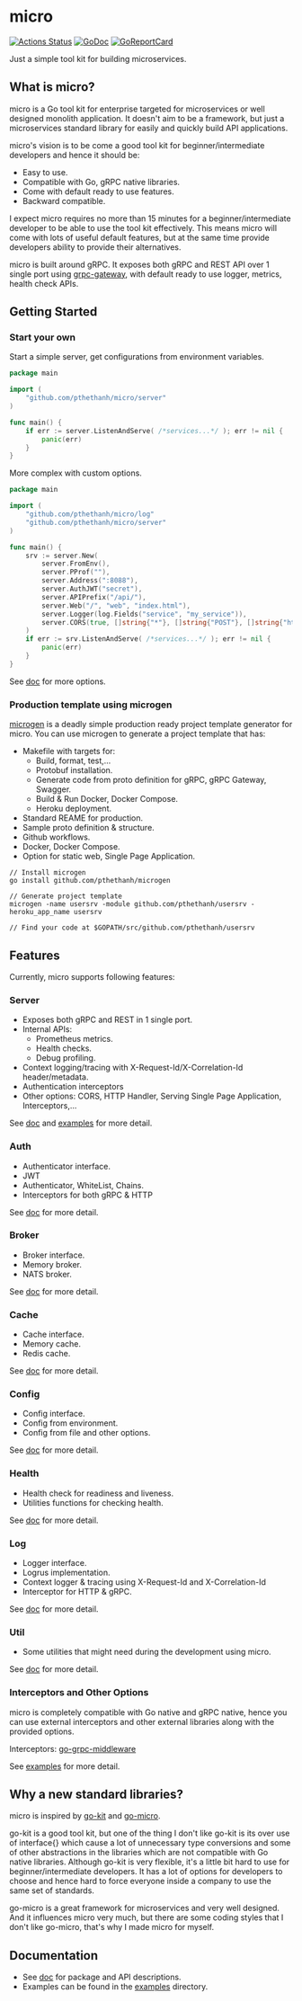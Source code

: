 # micro
[![Actions Status](https://github.com/pthethanh/micro/workflows/Go/badge.svg)](https://github.com/pthethanh/micro/actions)
[![GoDoc](https://godoc.org/github.com/pthethanh/micro?status.svg)](https://pkg.go.dev/mod/github.com/pthethanh/micro)
[![GoReportCard](https://goreportcard.com/badge/github.com/pthethanh/micro)](https://goreportcard.com/report/github.com/pthethanh/micro)

Just a simple tool kit for building microservices.

## What is micro?

micro is a Go tool kit for enterprise targeted for microservices or well designed monolith application. It doesn't aim to be a framework, but just a microservices standard library for easily and quickly build API applications.

micro's vision is to be come a good tool kit for beginner/intermediate developers and hence it should be:

- Easy to use.
- Compatible with Go, gRPC native libraries.
- Come with default ready to use features.
- Backward compatible.

I expect micro requires no more than 15 minutes for a beginner/intermediate developer to be able to use the tool kit effectively. This means micro will come with lots of useful default features, but at the same time provide developers ability to provide their alternatives.

micro is built around gRPC. It exposes both gRPC and REST API over 1 single port using [grpc-gateway](https://github.com/grpc-ecosystem/grpc-gateway), with default ready to use logger, metrics, health check APIs.

## Getting Started

### Start your own

Start a simple server, get configurations from environment variables.

```go
package main

import (
    "github.com/pthethanh/micro/server"
)

func main() {
    if err := server.ListenAndServe( /*services...*/ ); err != nil {
        panic(err)
    }
}
```

More complex with custom options.

```go
package main

import (
    "github.com/pthethanh/micro/log"
    "github.com/pthethanh/micro/server"
)

func main() {
    srv := server.New(
        server.FromEnv(),
        server.PProf(""),
        server.Address(":8088"),
        server.AuthJWT("secret"),
        server.APIPrefix("/api/"),
        server.Web("/", "web", "index.html"),
        server.Logger(log.Fields("service", "my_service")),
        server.CORS(true, []string{"*"}, []string{"POST"}, []string{"http://localhost:8080"}),
    )
    if err := srv.ListenAndServe( /*services...*/ ); err != nil {
        panic(err)
    }
}

```

See [doc](https://pkg.go.dev/github.com/pthethanh/micro/server?tab=doc) for more options.

### Production template using microgen

[microgen](github.com/pthethanh/microgen) is a deadly simple production ready project template generator for micro. You can use microgen to generate a project template that has:

- Makefile with targets for:
  - Build, format, test,...
  - Protobuf installation.
  - Generate code from proto definition for gRPC, gRPC Gateway, Swagger.
  - Build & Run Docker, Docker Compose.
  - Heroku deployment.
- Standard REAME for production.
- Sample proto definition & structure.
- Github workflows.
- Docker, Docker Compose.
- Option for static web, Single Page Application.

```shell
// Install microgen
go install github.com/pthethanh/microgen

// Generate project template
microgen -name usersrv -module github.com/pthethanh/usersrv -heroku_app_name usersrv

// Find your code at $GOPATH/src/github.com/pthethanh/usersrv
```

## Features

Currently, micro supports following features:

### Server

- Exposes both gRPC and REST in 1 single port.
- Internal APIs:
  - Prometheus metrics.
  - Health checks.
  - Debug profiling.
- Context logging/tracing with X-Request-Id/X-Correlation-Id header/metadata.
- Authentication interceptors
- Other options: CORS, HTTP Handler, Serving Single Page Application, Interceptors,...

See [doc](https://pkg.go.dev/github.com/pthethanh/micro/server?tab=doc) and [examples](https://pkg.go.dev/github.com/pthethanh/micro/server?tab=doc#pkg-examples) for more detail.

### Auth

- Authenticator interface.
- JWT
- Authenticator, WhiteList, Chains.
- Interceptors for both gRPC & HTTP

See [doc](https://pkg.go.dev/github.com/pthethanh/micro/auth?tab=doc) for  more detail.

### Broker

- Broker interface.
- Memory broker.
- NATS broker.

See [doc](https://pkg.go.dev/github.com/pthethanh/micro/broker?tab=doc) for  more detail.

### Cache

- Cache interface.
- Memory cache.
- Redis cache.

See [doc](https://pkg.go.dev/github.com/pthethanh/micro/cache?tab=doc) for  more detail.

### Config

- Config interface.
- Config from environment.
- Config from file and other options.

See [doc](https://pkg.go.dev/github.com/pthethanh/micro/config?tab=doc) for  more detail.

### Health

- Health check for readiness and liveness.
- Utilities functions for checking health.

See [doc](https://pkg.go.dev/github.com/pthethanh/micro/health?tab=doc) for  more detail.

### Log

- Logger interface.
- Logrus implementation.
- Context logger & tracing using X-Request-Id and X-Correlation-Id
- Interceptor for HTTP & gRPC.

See [doc](https://pkg.go.dev/github.com/pthethanh/micro/log?tab=doc) for  more detail.

### Util

- Some utilities that might need during the development using micro.

See [doc](https://pkg.go.dev/github.com/pthethanh/micro/util?tab=doc) for  more detail.

### Interceptors and Other Options

micro is completely compatible with Go native and gRPC native, hence you can use external interceptors and other external libraries along with the provided options.

Interceptors: [go-grpc-middleware](https://github.com/grpc-ecosystem/go-grpc-middleware)

See [examples](https://pkg.go.dev/github.com/pthethanh/micro/server?tab=doc#example_New_withExternalInterceptors) for more detail.

## Why a new standard libraries?

micro is inspired by [go-kit](https://github.com/go-kit/kit) and [go-micro](https://github.com/micro/go-micro).

go-kit is a good tool kit, but one of the thing I don't like go-kit is its over use of interface{} which cause a lot of unnecessary type conversions and some of other abstractions in the libraries which are not compatible with Go native libraries. Although go-kit is very flexible, it's a little bit hard to use for beginner/intermediate developers. It has a lot of options for developers to choose and hence hard to force everyone inside a company to use the same set of standards.

go-micro is a great framework for microservices and very well designed. And it influences micro very much, but there are some coding styles that I don't like go-micro, that's why I made micro for myself.

## Documentation

- See [doc](https://pkg.go.dev/mod/github.com/pthethanh/micro) for package and API descriptions.
- Examples can be found in the [examples](https://github.com/pthethanh/micro/tree/master/examples) directory.
